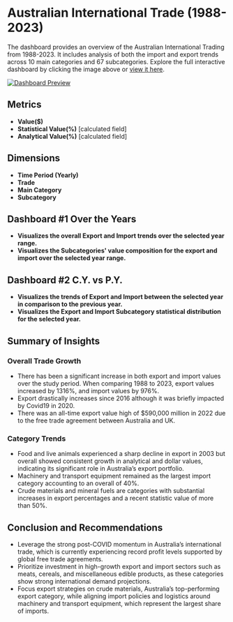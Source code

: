 # Australian International Trade (1988-2023)
The dashboard provides an overview of the Australian International Trading from 1988-2023. It includes analysis of both the import and export trends across 10 main categories and 67 subcategories. Explore the full interactive dashboard by clicking the image above or [view it here](https://public.tableau.com/views/AustralianInternationalTrade_17470403940900/Dashboard4?:language=en-US&:sid=&:redirect=auth&:display_count=n&:origin=viz_share_link).

[![Dashboard Preview](https://public.tableau.com/static/images/Au/AustralianInternationalTrade_17470403940900/Dashboard4/1.png)](https://public.tableau.com/views/AustralianInternationalTrade_17470403940900/Dashboard4)

## Metrics  

- **Value($)**
- **Statistical Value(%)** [calculated field]
- **Analytical Value(%)** [calculated field]

## Dimensions

- **Time Period (Yearly)**
- **Trade**
- **Main Category**
- **Subcategory**

## Dashboard #1 Over the Years
- **Visualizes the overall Export and Import trends over the selected year range.**
- **Visualizes the Subcategories' value composition for the export and import over the selected year range.**

## Dashboard #2 C.Y. vs P.Y.
- **Visualizes the trends of Export and Import between the selected year in comparison to the previous year.**
- **Visualizes the Export and Import Subcategory statistical distribution for the selected year.**

## Summary of Insights

### Overall Trade Growth 
- There has been a significant increase in both export and import values over the study period. When comparing 1988 to 2023, export values increased by 1316%, and import values by 976%.
- Export drastically increases since 2016 although it was briefly impacted by Covid19 in 2020.
- There was an all-time export value high of $590,000 million in 2022 due to the free trade agreement between Australia and UK.

### Category Trends 
- Food and live animals experienced a sharp decline in export in 2003 but overall showed consistent growth in analytical and dollar values, indicating its significant role in Australia’s export portfolio.
- Machinery and transport equipment remained as the largest import category accounting to an overall of 40%.
- Crude materials and mineral fuels are categories with substantial increases in export percentages and a recent statistic value of more than 50%. 

## Conclusion and Recommendations 
- Leverage the strong post-COVID momentum in Australia’s international trade, which is currently experiencing record profit levels supported by global free trade agreements.
- Prioritize investment in high-growth export and import sectors such as meats, cereals, and miscellaneous edible products, as these categories show strong international demand projections.
- Focus export strategies on crude materials, Australia’s top-performing export category, while aligning import policies and logistics around machinery and transport equipment, which represent the largest share of imports.
